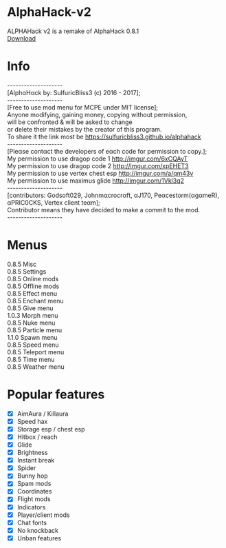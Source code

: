 # AlphaHack-v2
ALPHAHack v2 is a remake of AlphaHack 0.8.1
<br>
[Download](https://sulfuricbliss3.github.io/AlphaHack)
<br>
# Info
--------------------<br>
[AlphαHαck by: SulfuricBliss3 (c) 2016 - 2017];<br>
--------------------<br>
[Free to use mod menu for MCPE under MIT license];<br>
Anyone modifying, gaining money, copying without permission,<br>
will be confronted & will be asked to change<br>
or delete their mistakes by the creator of this program.<br>
To share it the link most be https://sulfuricbliss3.github.io/alphahack<br>
--------------------<br>
[Pleαse contαct the developers of eαch code for permission to copy.];<br>
My permission to use dragop code 1 http://imgur.com/6xCQAyT<br>
My permission to use dragop code 2 http://imgur.com/xpEHET3<br>
My permission to use vertex chest esp http://imgur.com/a/qm43v<br>
My permission to use maximus glide http://imgur.com/1Vkl3q2<br>
--------------------<br>
[contributors: Godsoft029, Johnmαcrocrαft, αJ170, Peαcestorm(αgαmeR), αPRIC0CKS, Vertex client teαm];<br>
Contributor means they have decided to make a commit to the mod.<br>
--------------------<br>
# Menus
0.8.5 Misc<br>
0.8.5 Settings<br>
0.8.5 Online mods<br>
0.8.5 Offline mods<br>
0.8.5 Effect menu<br>
0.8.5 Enchant menu<br>
0.8.5 Give menu<br>
1.0.3 Morph menu<br>
0.8.5 Nuke menu<br>
0.8.5 Particle menu<br>
1.1.0 Spawn menu<br>
0.8.5 Speed menu<br>
0.8.5 Teleport menu<br>
0.8.5 Time menu<br>
0.8.5 Weather menu<br>
# Popular features
- [x] AimAura / Killaura
- [x] Speed hax
- [x] Storage esp / chest esp
- [x] Hitbox / reach
- [x] Glide
- [x] Brightness
- [x] Instant break
- [x] Spider
- [x] Bunny hop
- [x] Spam mods
- [x] Coordinates
- [x] Flight mods
- [x] Indicators
- [x] Player/client mods
- [x] Chat fonts
- [x] No knockback
- [x] Unban features
